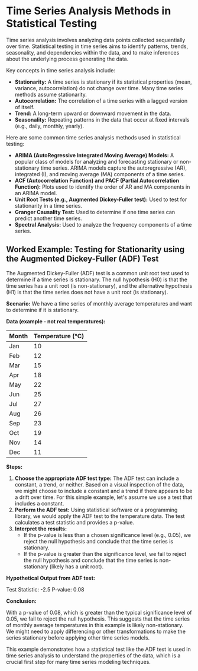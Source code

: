 # Time Series Analysis Methods in Statistical Testing

Time series analysis involves analyzing data points collected sequentially over time. Statistical testing in time series aims to identify patterns, trends, seasonality, and dependencies within the data, and to make inferences about the underlying process generating the data.

Key concepts in time series analysis include:

*   **Stationarity:** A time series is stationary if its statistical properties (mean, variance, autocorrelation) do not change over time. Many time series methods assume stationarity.
*   **Autocorrelation:** The correlation of a time series with a lagged version of itself.
*   **Trend:** A long-term upward or downward movement in the data.
*   **Seasonality:** Repeating patterns in the data that occur at fixed intervals (e.g., daily, monthly, yearly).

Here are some common time series analysis methods used in statistical testing:

*   **ARIMA (AutoRegressive Integrated Moving Average) Models:** A popular class of models for analyzing and forecasting stationary or non-stationary time series. ARIMA models capture the autoregressive (AR), integrated (I), and moving average (MA) components of a time series.
*   **ACF (Autocorrelation Function) and PACF (Partial Autocorrelation Function):** Plots used to identify the order of AR and MA components in an ARIMA model.
*   **Unit Root Tests (e.g., Augmented Dickey-Fuller test):** Used to test for stationarity in a time series.
*   **Granger Causality Test:** Used to determine if one time series can predict another time series.
*   **Spectral Analysis:** Used to analyze the frequency components of a time series.

## Worked Example: Testing for Stationarity using the Augmented Dickey-Fuller (ADF) Test

The Augmented Dickey-Fuller (ADF) test is a common unit root test used to determine if a time series is stationary. The null hypothesis (H0) is that the time series has a unit root (is non-stationary), and the alternative hypothesis (H1) is that the time series does not have a unit root (is stationary).

**Scenario:** We have a time series of monthly average temperatures and want to determine if it is stationary.

**Data (example - not real temperatures):**

| Month | Temperature (°C) |
|---|---|
| Jan | 10 |
| Feb | 12 |
| Mar | 15 |
| Apr | 18 |
| May | 22 |
| Jun | 25 |
| Jul | 27 |
| Aug | 26 |
| Sep | 23 |
| Oct | 19 |
| Nov | 14 |
| Dec | 11 |

**Steps:**

1.  **Choose the appropriate ADF test type:** The ADF test can include a constant, a trend, or neither. Based on a visual inspection of the data, we might choose to include a constant and a trend if there appears to be a drift over time. For this simple example, let's assume we use a test that includes a constant.
2.  **Perform the ADF test:** Using statistical software or a programming library, we would apply the ADF test to the temperature data. The test calculates a test statistic and provides a p-value.
3.  **Interpret the results:**
    *   If the p-value is less than a chosen significance level (e.g., 0.05), we reject the null hypothesis and conclude that the time series is stationary.
    *   If the p-value is greater than the significance level, we fail to reject the null hypothesis and conclude that the time series is non-stationary (likely has a unit root).

**Hypothetical Output from ADF test:**

Test Statistic: -2.5
P-value: 0.08

**Conclusion:**

With a p-value of 0.08, which is greater than the typical significance level of 0.05, we fail to reject the null hypothesis. This suggests that the time series of monthly average temperatures in this example is likely non-stationary. We might need to apply differencing or other transformations to make the series stationary before applying other time series models.

This example demonstrates how a statistical test like the ADF test is used in time series analysis to understand the properties of the data, which is a crucial first step for many time series modeling techniques.